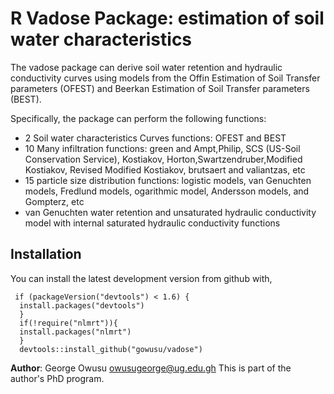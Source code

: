 R Vadose Package: estimation of soil water characteristics
==========================================================

The vadose package can derive soil water retention and hydraulic conductivity curves using models from the Offin Estimation of Soil Transfer parameters (OFEST) and Beerkan Estimation of Soil Transfer parameters (BEST).

Specifically, the package can perform the following functions:

-   2 Soil water characteristics Curves functions: OFEST and BEST
-   10 Many infiltration functions: green and Ampt,Philip, SCS (US-Soil Conservation Service), Kostiakov, Horton,Swartzendruber,Modified Kostiakov, Revised Modified Kostiakov, brutsaert and valiantzas, etc
-   15 particle size distribution functions: logistic models, van Genuchten models, Fredlund models, ogarithmic model, Andersson models, and Gompterz, etc
-   van Genuchten water retention and unsaturated hydraulic conductivity model with internal saturated hydraulic conductivity functions

Installation
------------

You can install the latest development version from github with,
<pre><code> if (packageVersion("devtools") < 1.6) {
  install.packages("devtools")
  }
  if(!require("nlmrt")){
  install.packages("nlmrt")
  }
  devtools::install_github("gowusu/vadose")
</code></pre>
**Author**: George Owusu <owusugeorge@ug.edu.gh> This is part of the author's PhD program.
